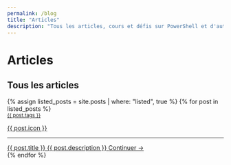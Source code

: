 ```yaml
---
permalink: /blog
title: "Articles"
description: "Tous les articles, cours et défis sur PowerShell et d'autres technologies Microsoft"
---
```


# Articles

## Tous les articles

<div class="posts">
    {% assign listed_posts = site.posts | where: "listed", true %}
    {% for post in listed_posts %}
        <a href="{{ post.id }}">
            <article>
                <small>{{ post.tags }}</small>
                <p class="articleIcon">{{ post.icon }}</p>
                <hr>
                <span class="articleTitle">{{ post.title }}</span>
                <span class="articleText">{{ post.description }}</span>
                <a class="articleButton" href="{{ post.id }}">Continuer →</a>
            </article>
        </a>
    {% endfor %}
</div>

